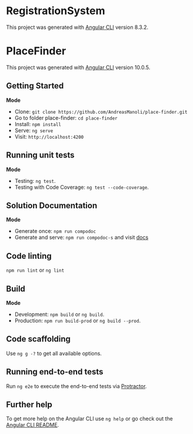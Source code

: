 # RegistrationSystem

This project was generated with [Angular CLI](https://github.com/angular/angular-cli) version 8.3.2.

# PlaceFinder

This project was generated with [Angular CLI](https://github.com/angular/angular-cli) version 10.0.5.

## Getting Started

**Mode**

- Clone: `git clone https://github.com/AndreasManoli/place-finder.git`
- Go to folder place-finder: `cd place-finder`
- Install: `npm install`
- Serve: `ng serve`
- Visit: `http://localhost:4200`

## Running unit tests

**Mode**

- Testing: `ng test`.
- Testing with Code Coverage: `ng test --code-coverage`.

## Solution Documentation

**Mode**

- Generate once: `npm run compodoc`
- Generate and serve: `npm run compodoc-s` and visit [docs](http://127.0.0.1:8080)

## Code linting

`npm run lint` or `ng lint`

## Build

**Mode**

- Development: `npm build` or `ng build`.
- Production: `npm run build-prod` or `ng build --prod`.

## Code scaffolding

Use `ng g -?` to get all available options.

## Running end-to-end tests

Run `ng e2e` to execute the end-to-end tests via [Protractor](http://www.protractortest.org/).

## Further help

To get more help on the Angular CLI use `ng help` or go check out the [Angular CLI README](https://github.com/angular/angular-cli/blob/master/README.md).
